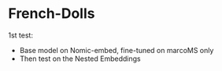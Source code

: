 # French-Dolls



1st test:
- Base model on Nomic-embed, fine-tuned on marcoMS only
- Then test on the Nested Embeddings